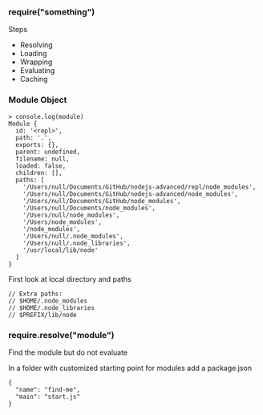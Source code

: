 ### require("something")

Steps
* Resolving
* Loading
* Wrapping
* Evaluating
* Caching

### Module Object
```angular2
> console.log(module)
Module {
  id: '<repl>',
  path: '.',
  exports: {},
  parent: undefined,
  filename: null,
  loaded: false,
  children: [],
  paths: [
    '/Users/null/Documents/GitHub/nodejs-advanced/repl/node_modules',
    '/Users/null/Documents/GitHub/nodejs-advanced/node_modules',
    '/Users/null/Documents/GitHub/node_modules',
    '/Users/null/Documents/node_modules',
    '/Users/null/node_modules',
    '/Users/node_modules',
    '/node_modules',
    '/Users/null/.node_modules',
    '/Users/null/.node_libraries',
    '/usr/local/lib/node'
  ]
}
```

First look at local directory and paths
```angular2
// Extra paths:
// $HOME/.node_modules
// $HOME/.node_libraries
// $PREFIX/lib/node
```

### require.resolve("module")

Find the module but do not evaluate

In a folder with customized starting point for modules
add a package.json
```angular2
{
  "name": "find-me",
  "main": "start.js"
}

```
